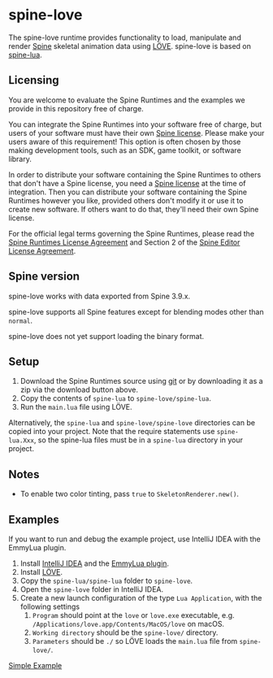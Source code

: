 # spine-love

The spine-love runtime provides functionality to load, manipulate and render [Spine](http://esotericsoftware.com) skeletal animation data using [LÖVE](https://love2d.org/). spine-love is based on [spine-lua](../spine-lua).

## Licensing

You are welcome to evaluate the Spine Runtimes and the examples we provide in this repository free of charge.

You can integrate the Spine Runtimes into your software free of charge, but users of your software must have their own [Spine license](https://esotericsoftware.com/spine-purchase). Please make your users aware of this requirement! This option is often chosen by those making development tools, such as an SDK, game toolkit, or software library.

In order to distribute your software containing the Spine Runtimes to others that don't have a Spine license, you need a [Spine license](https://esotericsoftware.com/spine-purchase) at the time of integration. Then you can distribute your software containing the Spine Runtimes however you like, provided others don't modify it or use it to create new software. If others want to do that, they'll need their own Spine license.

For the official legal terms governing the Spine Runtimes, please read the [Spine Runtimes License Agreement](http://esotericsoftware.com/spine-runtimes-license) and Section 2 of the [Spine Editor License Agreement](http://esotericsoftware.com/spine-editor-license#s2).

## Spine version

spine-love works with data exported from Spine 3.9.x.

spine-love supports all Spine features except for blending modes other than `normal`.

spine-love does not yet support loading the binary format.

## Setup

1. Download the Spine Runtimes source using [git](https://help.github.com/articles/set-up-git) or by downloading it as a zip via the download button above.
1. Copy the contents of `spine-lua` to `spine-love/spine-lua`.
1. Run the `main.lua` file using LÖVE.

Alternatively, the `spine-lua` and `spine-love/spine-love` directories can be copied into your project. Note that the require statements use `spine-lua.Xxx`, so the spine-lua files must be in a `spine-lua` directory in your project.

## Notes

 * To enable two color tinting, pass `true` to `SkeletonRenderer.new()`.

## Examples

If you want to run and debug the example project, use IntelliJ IDEA with the EmmyLua plugin.

1. Install [IntelliJ IDEA](https://www.jetbrains.com/idea/) and the [EmmyLua plugin](https://plugins.jetbrains.com/plugin/9768-emmylua).
2. Install [LÖVE](https://love2d.org/).
3. Copy the `spine-lua/spine-lua` folder to `spine-love`.
4. Open the `spine-love` folder in IntelliJ IDEA.
5. Create a new launch configuration of the type `Lua Application`, with the following settings
    1.  `Program` should point at the `love` or `love.exe` executable, e.g. `/Applications/love.app/Contents/MacOS/love` on macOS.
    2. `Working directory` should be the `spine-love/` directory.
    3. `Parameters` should be `./` so LÖVE loads the `main.lua` file from `spine-love/`.

[Simple Example](main.lua)
